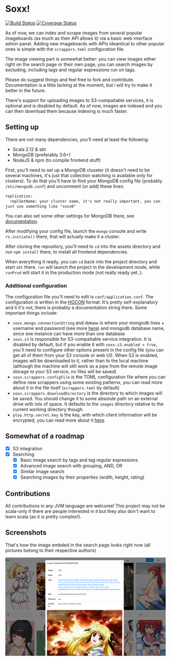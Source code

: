 # Soxx!

[![Build Status](https://travis-ci.org/vaartis/soxx.svg?branch=master)](https://travis-ci.org/vaartis/soxx)
[![Coverage Status](https://coveralls.io/repos/github/vaartis/soxx/badge.svg)](https://coveralls.io/github/vaartis/soxx)

As of now, we can index and scrape images from several popular imageboards
(as much as their API allows it) via a basic web interface admin panel. Adding
new imageboards with APIs ideantical to other popular ones is simple with the `scrappers.toml`
configuration file.

The image viewing part is somewhat better: you can view images either
right on the search page or their own page, you can search images by
excluding, including tags and regular expressions run on tags.

Please do suggest things and feel free to fork and contribute. Documentation
is a little lacking at the moment, but i will try to make it better in the future.

There's support for uploading images to S3-compaitable services, it is optional and is disabled by default.
As of now, images are indexed and you can then download them because indexing is much faster.

## Setting up

There are not many dependencies, you'll need at least the following:
* Scala 2.12 & sbt
* MongoDB (preferably 3.6+)
* NodeJS & npm (to compile frontend stuff)

First, you'll need to set up a MongoDB cluseter (it doesn't need to be
several machines, it's just that collection watching is available only for
clusters). To do that you'll have to find your MongoDB config file (probably `/etc/mongodb.conf`) and
uncomment (or add) these lines:
```
replication:
  replSetName: your cluster name, it's not really important, you can just use something like "soxx0"
```
You can also set some other settings for MongoDB there, see [documentation](https://docs.mongodb.com/manual/reference/configuration-options/).

After modifying your config file, launch the `mongo` console and write `rs.initiate()` there, that will actually make it a cluster.

After cloning the repository, you'll need to `cd` into the assets directory and
run `npm install` there, to install all frontend dependencies.

When everything it ready, you can `cd` back into the project directory and start `sbt` there. `run` will
launch the project in the development mode, while `runProd` will start it in the production mode (not really ready
yet..).

### Additional configuration

The configuration file you'll need to edit is `conf/application.conf`.
The configuration is written in the [HOCON](https://github.com/lightbend/config) format.
It's pretty self-explanatory and it it's not, there is probably a documentation string there.
Some important things include:
* `soxx.mongo.connectionString` and `dbName` is  where your mongodb lives + username and password
  (see more [here](https://docs.mongodb.com/manual/reference/connection-string/))
  and mongodb database name, since one instance can have more than one database
* `soxx.s3` is responsible for S3-compaitable service integration. It is disabled by default,
  but if you enable it with `soxx.s3.enabled = true`, you'll need to configure other options
  present in the config file (you can get all of them from your S3 console or web UI). When S3 is enabled,
  images will be downloaded to it, rather than to the local machine (although the machine will still
  work as a pipe from the remote image storage to your S3 service, no files will be saved)
* `soxx.scrappers.configFile` is the TOML configuration file where you can define new scrappers using
  some existing patterns, you can read more about it in the file itself (`scrappers.toml` by default)
* `soxx.scrappers.downloadDirectory` is the directory to which images will be saved. You should change
  it to some absolute path on an external drive with lots of space. It defaults to the `images` directory
  relative to the current working directory though.
* `play.http.secret.key` is the key, with which client information will be encrypted, you can read more
  about it [here](https://www.playframework.com/documentation/latest/ProductionConfiguration).

## Somewhat of a roadmap

- [x] S3 integration
- [x] Searching
  - [x] Basic image search by tags and tag regular expressions
  - [x] Advanced image search with grouping, AND, OR
  - [x] Similar image search
  - [x] Searching images by their properties (width, height, rating)

## Contributions

All contributions in any JVM language are welcome! This project may
not be scala-only if there are people interested in it but they also
don't want to learn scala (as it is pretty complex!).

## Screenshots

That's how the image embded in the search page looks right now (all pictures
belong to their respective authors)

![Embedded image](screenshots/embedded.png)
